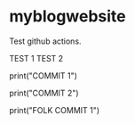 # myblogwebsite

Test github actions.



TEST 1
TEST 2

print("COMMIT 1")

print("COMMIT 2")

print("FOLK COMMIT 1")
